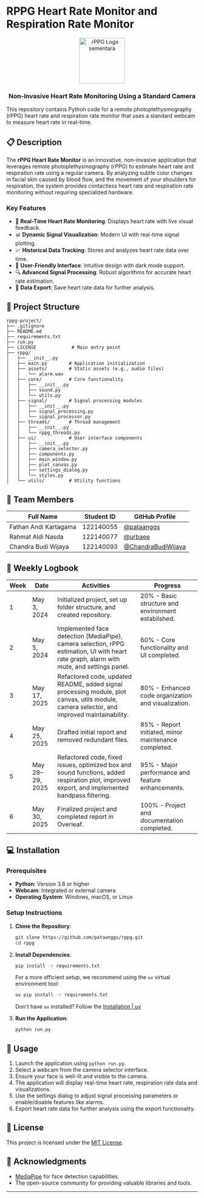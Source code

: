 # RPPG Heart Rate Monitor and Respiration Rate Monitor

<div align="center">
  <img src="https://i.pinimg.com/474x/01/a1/31/01a131f0c5749c9daf0a45fcc7572c2e.jpg" alt="rPPG Logo sementara" width="120">
  <h3>Non-Invasive Heart Rate Monitoring Using a Standard Camera</h3>
</div>

This repository contains Python code for a remote photoplethysmography (rPPG) heart rate  and respiration rate monitor that uses a standard webcam to measure heart rate in real-time.

## 📋 Description

The **rPPG Heart Rate Monitor** is an innovative, non-invasive application that leverages remote photoplethysmography (rPPG) to estimate heart rate and respiration rate using a regular camera. By analyzing subtle color changes in facial skin caused by blood flow, and the movement of your shoulders for respiration, the system provides contactless heart rate and respiration rate monitoring without requiring specialized hardware.

### Key Features

- 💓 **Real-Time Heart Rate Monitoring**: Displays heart rate with live visual feedback.
- 📊 **Dynamic Signal Visualization**: Modern UI with real-time signal plotting.
- 📈 **Historical Data Tracking**: Stores and analyzes heart rate data over time.
- 📱 **User-Friendly Interface**: Intuitive design with dark mode support.
- 🔍 **Advanced Signal Processing**: Robust algorithms for accurate heart rate estimation.
- 💾 **Data Export**: Save heart rate data for further analysis.

## 📁 Project Structure

```plaintext
rppg-project/
├── .gitignore
├── README.md
├── requirements.txt
├── run.py 
├── LICENSE             # Main entry point
├── rppg/
│   ├── __init__.py
│   ├── main.py        # Application initialization
│   ├── assets/        # Static assets (e.g., audio files)
│   │   └── alarm.wav
│   ├── core/          # Core functionality
│   │   ├── __init__.py
│   │   ├── sound.py
│   │   └── utils.py
│   ├── signal/        # Signal processing modules
│   │   ├── __init__.py
│   │   ├── signal_processing.py
│   │   └── signal_processor.py
│   ├── threads/       # Thread management
│   │   ├── __init__.py
│   │   └── rppg_threads.py
│   ├── ui/            # User interface components
│   │   ├── __init__.py
│   │   ├── camera_selector.py
│   │   ├── components.py
│   │   ├── main_window.py
│   │   ├── plot_canvas.py
│   │   ├── settings_dialog.py
│   │   └── styles.py
│   └── utils/         # Utility functions
```

## 👥 Team Members

| Full Name             | Student ID | GitHub Profile                                   |
|-----------------------|------------|--------------------------------------------------|
| Fathan Andi Kartagama | 122140055  | [@pataanggs](https://github.com/pataanggs)       |
| Rahmat Aldi Nasda     | 122140077  | [@urbaee](https://github.com/urbaee)             |
| Chandra Budi Wijaya   | 122140093  | [@ChandraBudiWijaya](https://github.com/ChandraBudiWijaya) |

## 📝 Weekly Logbook

| Week | Date            | Activities                                                                 | Progress |
|------|-----------------|---------------------------------------------------------------------------|----------|
| 1    | May 3, 2024     | Initialized project, set up folder structure, and created repository.      | 20% - Basic structure and environment established. |
| 2    | May 5, 2024     | Implemented face detection (MediaPipe), camera selection, rPPG estimation, UI with heart rate graph, alarm with mute, and settings panel. | 60% - Core functionality and UI completed. |
| 3    | May 17, 2025    | Refactored code, updated README, added signal processing module, plot canvas, utils module, camera selector, and improved maintainability. | 80% - Enhanced code organization and visualization. |
| 4    | May 25, 2025    | Drafted initial report and removed redundant files.                       | 85% - Report initiated, minor maintenance completed. |
| 5    | May 28–29, 2025 | Refactored code, fixed issues, optimized box and sound functions, added respiration plot, improved export, and implemented bandpass filtering. | 95% - Major performance and feature enhancements. |
| 6    | May 30, 2025    | Finalized project and completed report in Overleaf.                       | 100% - Project and documentation completed. |

## 💻 Installation

### Prerequisites

- **Python**: Version 3.8 or higher
- **Webcam**: Integrated or external camera
- **Operating System**: Windows, macOS, or Linux

### Setup Instructions

1. **Clone the Repository**:
   ```bash
   git clone https://github.com/pataanggs/rppg.git
   cd rppg
   ```

2. **Install Dependencies**:
   ```bash
   pip install -r requirements.txt
   ```
   For a more efficient setup, we recommend using the `uv` virtual environment tool:
   ```bash
   uv pip install -r requirements.txt
   ```
   Don't have `uv` installed? Follow the [Installation | uv](https://docs.astral.sh/uv/getting-started/installation/)

3. **Run the Application**:
   ```bash
   python run.py
   ```

## 🚀 Usage

1. Launch the application using `python run.py`.
2. Select a webcam from the camera selector interface.
3. Ensure your face is well-lit and visible to the camera.
4. The application will display real-time heart rate, respiration rate data and visualizations.
5. Use the settings dialog to adjust signal processing parameters or enable/disable features like alarms.
6. Export heart rate data for further analysis using the export functionality.

## 📜 License

This project is licensed under the [MIT License](LICENSE).

## 🙌 Acknowledgments

- [MediaPipe](https://mediapipe.dev/) for face detection capabilities.
- The open-source community for providing valuable libraries and tools.

---
